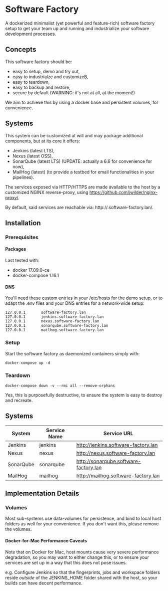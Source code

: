 # Software Factory

A dockerized minimalist (yet powerful and feature-rich) software
factory setup to get your team up and running and industrialize your
software development processes.


## Concepts

This software factory should be:

 * easy to setup, demo and try out,
 * easy to industrialze and customizeB,
 * easy to teardown,
 * easy to backup and restore,
 * secure by default (WARNING: it's not at all, at the moment!)

We aim to achieve this by using a docker base and persistent volumes,
for convenience.


## Systems

This system can be customized at will and may package additional
components, but at its core it offers:

 * Jenkins (latest LTS),
 * Nexus (latest OSS),
 * SonarQube (latest LTS) (UPDATE: actually a 6.6 for convenience for now),
 * MailHog (latest) (to provide a testbed for email functionalities in your
   pipelines).

The services exposed via HTTP/HTTPS are made available to the host by a
customized NGINX reverse-proxy, using https://github.com/jwilder/nginx-proxy/.

By default, said services are reachable via: http://<service>.software-factory.lan/.

## Installation

### Prerequisites

#### Packages

Last tested with:

 * docker 17.09.0-ce
 * docker-compose 1.16.1

#### DNS

You'll need these custom entries in your /etc/hosts for the demo setup,
or to adapt the .env files and your DNS entries for a network-wide setup:

```
127.0.0.1       software-factory.lan
127.0.0.1       jenkins.software-factory.lan
127.0.0.1       nexus.software-factory.lan
127.0.0.1       sonarqube.software-factory.lan
127.0.0.1       mailhog.software-factory.lan
```

### Setup

Start the software factory as daemonized containers simply with:

```
docker-compose up -d
```

### Teardown

```
docker-compose down -v --rmi all --remove-orphans
```

Yes, this is purposefully destructive, to ensure the system is easy to destroy
and recreate.


## Systems

| System    | Service Name | Service URL                           |
|-----------|--------------|---------------------------------------|
| Jenkins   | jenkins      | http://jenkins.software-factory.lan   |
| Nexus     | nexus        | http://nexus.software-factory.lan     |
| SonarQube | sonarqube    | http://sonarqube.software-factory.lan |
| MailHog   | mailhog      | http://mailhog.software-factory.lan   |


## Implementation Details

### Volumes

Most sub-systems use data-volumes for persistence, and bind to local host
folders as well for your convenience. If you don't want this, please remove the
volumes.

#### Docker-for-Mac Performance Caveats

Note that on Docker for Mac, host mounts cause very severe performance
degradation, so you may want to either change this, or to ensure your services
are set up in a way that this does not pose issues.

e.g. Configure Jenkins so that the fingerprints, jobs and workspace folders
reside *outside* of the JENKINS_HOME folder shared with the host, so your builds
can have decent performance.
